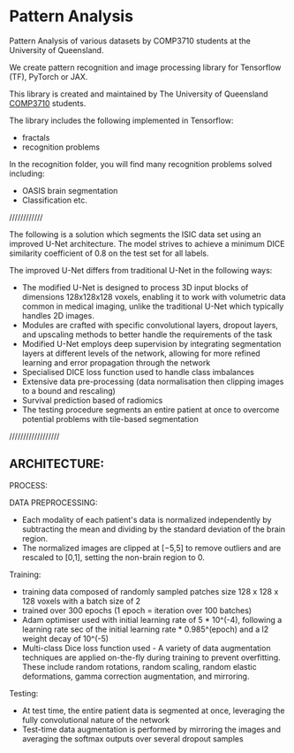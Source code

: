 # Pattern Analysis
Pattern Analysis of various datasets by COMP3710 students at the University of Queensland.

We create pattern recognition and image processing library for Tensorflow (TF), PyTorch or JAX.

This library is created and maintained by The University of Queensland [COMP3710](https://my.uq.edu.au/programs-courses/course.html?course_code=comp3710) students.

The library includes the following implemented in Tensorflow:
* fractals 
* recognition problems

In the recognition folder, you will find many recognition problems solved including:
* OASIS brain segmentation
* Classification
etc.

////////////

The following is a solution which segments the ISIC data set using an improved U-Net architecture.
The model strives to achieve a minimum DICE similarity coefficient of 0.8 on the test set for all labels.

The improved U-Net differs from traditional U-Net in the following ways:
- The modified U-Net is designed to process 3D input blocks of dimensions 128x128x128 voxels, enabling it to work with volumetric data common in medical imaging, unlike the traditional U-Net which typically handles 2D images.
- Modules are crafted with specific convolutional layers, dropout layers, and upscaling methods to better handle the requirements of the task
- Modified U-Net employs deep supervision by integrating segmentation layers at different levels of the network, allowing for more refined learning and error propagation through the network
- Specialised DICE loss function used to handle class imbalances
- Extensive data pre-processing (data normalisation then clipping images to a bound and rescaling)
- Survival prediction based of radiomics
- The testing procedure segments an entire patient at once to overcome potential problems with tile-based segmentation

//////////////////

ARCHITECTURE:
- 

PROCESS:

DATA PREPROCESSING:
- Each modality of each patient's data is normalized independently by subtracting the mean and dividing by the standard deviation of the brain region.
- The normalized images are clipped at [−5,5] to remove outliers and are rescaled to [0,1], setting the non-brain region to 0.

Training:
- training data composed of randomly sampled patches size 128 x 128 x 128 voxels with a batch size of 2
- trained over 300 epochs (1 epoch = iteration over 100 batches)
- Adam optimiser used with initial learning rate of 5 * 10^(-4), following a learning rate sec of the initial learning rate * 0.985^(epoch) and a l2 weight decay of 10^(-5)
- Multi-class Dice loss function used
​- A variety of data augmentation techniques are applied on-the-fly during training to prevent overfitting. These include random rotations, random scaling, random elastic deformations, gamma correction augmentation, and mirroring.

Testing:
- At test time, the entire patient data is segmented at once, leveraging the fully convolutional nature of the network
- Test-time data augmentation is performed by mirroring the images and averaging the softmax outputs over several dropout samples
 



